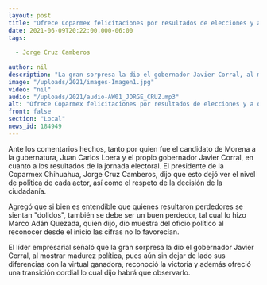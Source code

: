 ```yaml
---
layout: post
title: "Ofrece Coparmex felicitaciones por resultados de elecciones y a quienes los aceptan "
date: 2021-06-09T20:22:00.000-06:00
tags:
  
  - Jorge Cruz Camberos
  
author: nil
description: "La gran sorpresa la dio el gobernador Javier Corral, al mostrar madurez política"
image: "/uploads/2021/images-Imagen1.jpg"
video: "nil"
audio: "/uploads/2021/audio-AW01_JORGE_CRUZ.mp3"
alt: "Ofrece Coparmex felicitaciones por resultados de elecciones y a quienes los aceptan "
front: false
section: "Local"
news_id: 184949
---
```


Ante los comentarios hechos, tanto por quien fue el candidato de Morena a la gubernatura, Juan Carlos Loera y el propio gobernador Javier Corral, en cuanto a los resultados de la jornada electoral. El presidente de la Coparmex Chihuahua, Jorge Cruz Camberos, dijo que esto dejó ver el nivel de política de cada actor, así como el respeto de la decisión de la ciudadanía.

Agregó que si bien es entendible que quienes resultaron perdedores se sientan "dolidos", también se debe ser un buen perdedor, tal cual lo hizo Marco Adán Quezada, quien dijo, dio muestra del oficio político al reconocer desde el inicio las cifras no lo favorecían.

El líder empresarial  señaló que la gran sorpresa la dio el gobernador Javier Corral, al mostrar madurez política, pues aún sin dejar de lado sus diferencias con la virtual ganadora, reconoció la victoria y además ofreció una transición cordial lo cual dijo habrá que observarlo.  

